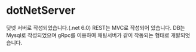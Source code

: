 # dotNetServer
닷넷 서버로 작성되었습니다.(.net 6.0)
REST는 MVC로 작성되어 있습니다.
DB는 Mysql로 작성되었으며 gRpc를 이용하여 채팅서버가 같이 작동되는 형태로 개발되엇습니다. 
